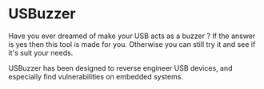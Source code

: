 # USBuzzer
Have you ever dreamed of make your USB acts as a buzzer ?
If the answer is yes then this tool is made for you.
Otherwise you can still try it and see if it's suit your needs.

USBuzzer has been designed to reverse engineer USB devices, and especially find vulnerabilities
on embedded systems.
